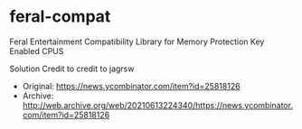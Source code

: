 # feral-compat
Feral Entertainment Compatibility Library for Memory Protection Key Enabled CPUS

Solution Credit to credit to jagrsw 
* Original: https://news.ycombinator.com/item?id=25818126
* Archive: http://web.archive.org/web/20210613224340/https://news.ycombinator.com/item?id=25818126